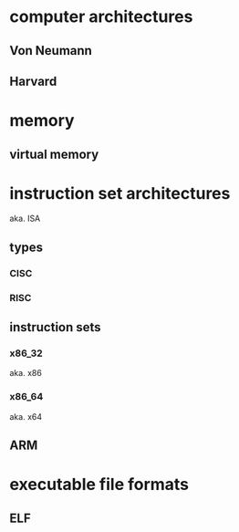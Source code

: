 # computer architectures

## Von Neumann

## Harvard

# memory

## virtual memory

# instruction set architectures

aka. ISA

## types

### CISC

### RISC

## instruction sets

### x86_32

aka. x86

### x86_64

aka. x64

## ARM

# executable file formats

## ELF
